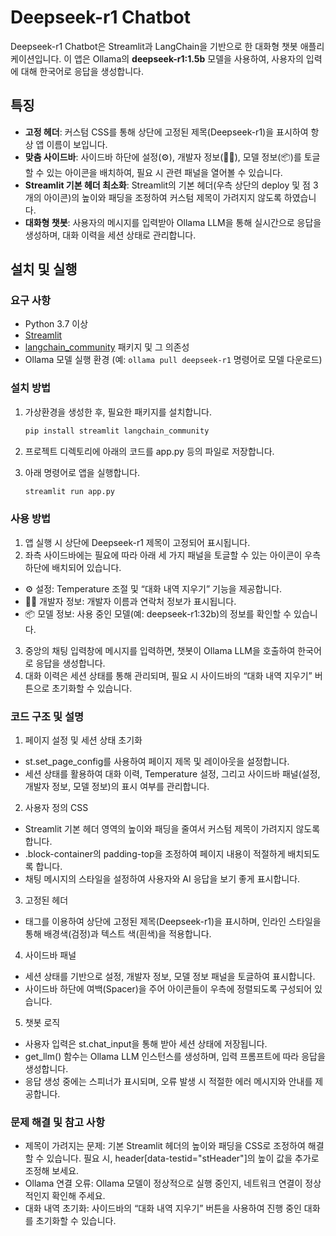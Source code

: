 # Deepseek-r1 Chatbot

Deepseek-r1 Chatbot은 Streamlit과 LangChain을 기반으로 한 대화형 챗봇 애플리케이션입니다. 이 앱은 Ollama의 **deepseek-r1:1.5b** 모델을 사용하여, 사용자의 입력에 대해 한국어로 응답을 생성합니다.

## 특징

- **고정 헤더**: 커스텀 CSS를 통해 상단에 고정된 제목(Deepseek-r1)을 표시하여 항상 앱 이름이 보입니다.
- **맞춤 사이드바**: 사이드바 하단에 설정(⚙️), 개발자 정보(👨‍💻), 모델 정보(📦)를 토글할 수 있는 아이콘을 배치하여, 필요 시 관련 패널을 열어볼 수 있습니다.
- **Streamlit 기본 헤더 최소화**: Streamlit의 기본 헤더(우측 상단의 deploy 및 점 3개의 아이콘)의 높이와 패딩을 조정하여 커스텀 제목이 가려지지 않도록 하였습니다.
- **대화형 챗봇**: 사용자의 메시지를 입력받아 Ollama LLM을 통해 실시간으로 응답을 생성하며, 대화 이력을 세션 상태로 관리합니다.

## 설치 및 실행

### 요구 사항

- Python 3.7 이상
- [Streamlit](https://streamlit.io/)
- [langchain_community](https://pypi.org/project/langchain-community/) 패키지 및 그 의존성
- Ollama 모델 실행 환경 (예: `ollama pull deepseek-r1` 명령어로 모델 다운로드)

### 설치 방법

1. 가상환경을 생성한 후, 필요한 패키지를 설치합니다.

   ```bash
   pip install streamlit langchain_community
2. 프로젝트 디렉토리에 아래의 코드를 app.py 등의 파일로 저장합니다.

3. 아래 명령어로 앱을 실행합니다.

    ```bash
    streamlit run app.py
### 사용 방법

1.	앱 실행 시 상단에 Deepseek-r1 제목이 고정되어 표시됩니다.
2.	좌측 사이드바에는 필요에 따라 아래 세 가지 패널을 토글할 수 있는 아이콘이 우측 하단에 배치되어 있습니다.
-	⚙️ 설정: Temperature 조절 및 “대화 내역 지우기” 기능을 제공합니다.
-	👨‍💻 개발자 정보: 개발자 이름과 연락처 정보가 표시됩니다.
-	📦 모델 정보: 사용 중인 모델(예: deepseek-r1:32b)의 정보를 확인할 수 있습니다.
3.	중앙의 채팅 입력창에 메시지를 입력하면, 챗봇이 Ollama LLM을 호출하여 한국어로 응답을 생성합니다.
4.	대화 이력은 세션 상태를 통해 관리되며, 필요 시 사이드바의 “대화 내역 지우기” 버튼으로 초기화할 수 있습니다.

### 코드 구조 및 설명

1. 페이지 설정 및 세션 상태 초기화
- st.set_page_config를 사용하여 페이지 제목 및 레이아웃을 설정합니다.
- 세션 상태를 활용하여 대화 이력, Temperature 설정, 그리고 사이드바 패널(설정, 개발자 정보, 모델 정보)의 표시 여부를 관리합니다.

2. 사용자 정의 CSS
- Streamlit 기본 헤더 영역의 높이와 패딩을 줄여서 커스텀 제목이 가려지지 않도록 합니다.
- .block-container의 padding-top을 조정하여 페이지 내용이 적절하게 배치되도록 합니다.
- 채팅 메시지의 스타일을 설정하여 사용자와 AI 응답을 보기 좋게 표시합니다.

3. 고정된 헤더
-  태그를 이용하여 상단에 고정된 제목(Deepseek-r1)을 표시하며, 인라인 스타일을 통해 배경색(검정)과 텍스트 색(흰색)을 적용합니다.

4. 사이드바 패널
- 세션 상태를 기반으로 설정, 개발자 정보, 모델 정보 패널을 토글하여 표시합니다.
- 사이드바 하단에 여백(Spacer)을 주어 아이콘들이 우측에 정렬되도록 구성되어 있습니다.

5. 챗봇 로직
- 사용자 입력은 st.chat_input을 통해 받아 세션 상태에 저장됩니다.
- get_llm() 함수는 Ollama LLM 인스턴스를 생성하며, 입력 프롬프트에 따라 응답을 생성합니다.
- 응답 생성 중에는 스피너가 표시되며, 오류 발생 시 적절한 에러 메시지와 안내를 제공합니다.

### 문제 해결 및 참고 사항
- 제목이 가려지는 문제:
기본 Streamlit 헤더의 높이와 패딩을 CSS로 조정하여 해결할 수 있습니다. 필요 시, header[data-testid="stHeader"]의 높이 값을 추가로 조정해 보세요.
- Ollama 연결 오류:
Ollama 모델이 정상적으로 실행 중인지, 네트워크 연결이 정상적인지 확인해 주세요.
- 대화 내역 초기화:
사이드바의 “대화 내역 지우기” 버튼을 사용하여 진행 중인 대화를 초기화할 수 있습니다.
